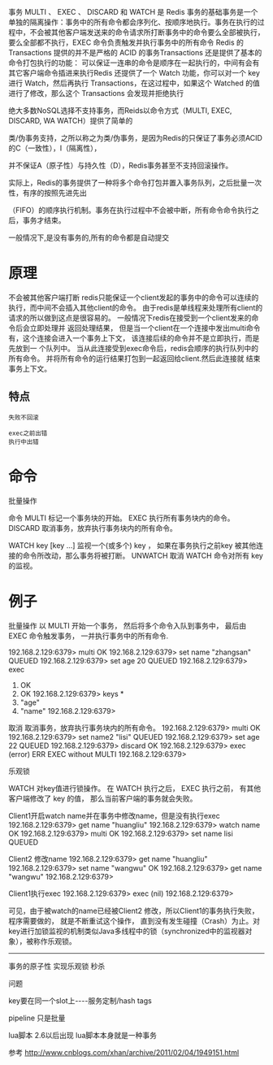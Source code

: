 

事务 MULTI 、 EXEC 、 DISCARD 和 WATCH 是 Redis 事务的基础事务是一个单独的隔离操作：事务中的所有命令都会序列化、按顺序地执行。事务在执行的过程中，不会被其他客户端发送来的命令请求所打断事务中的命令要么全部被执行，要么全部都不执行，EXEC 命令负责触发并执行事务中的所有命令  Redis 的 Transactions 提供的并不是严格的 ACID 的事务Transactions 还是提供了基本的命令打包执行的功能： 可以保证一连串的命令是顺序在一起执行的，中间有会有其它客户端命令插进来执行Redis 还提供了一个 Watch 功能，你可以对一个 key 进行 Watch，然后再执行 Transactions，在这过程中，如果这个 Watched 的值进行了修改，那么这个 Transactions 会发现并拒绝执行

绝大多数NoSQL选择不支持事务，而Reids以命令方式（MULTI, EXEC, DISCARD, WA WATCH）提供了简单的

类/伪事务支持，之所以称之为类/伪事务，是因为Redis的只保证了事务必须ACID的C（一致性），I（隔离性），

并不保证A（原子性）与持久性（D），Redis事务甚至不支持回滚操作。



实际上，Redis的事务提供了一种将多个命令打包并置入事务队列，之后批量一次性，有序的按照先进先出

（FIFO）的顺序执行机制。事务在执行过程中不会被中断，所有命令命令执行之后，事务才结束。

一般情况下,是没有事务的,所有的命令都是自动提交

# 原理

不会被其他客户端打断
redis只能保证一个client发起的事务中的命令可以连续的执行，而中间不会插入其他client的命令。
 由于redis是单线程来处理所有client的请求的所以做到这点是很容易的。
 一般情况下redis在接受到一个client发来的命令后会立即处理并 返回处理结果，
 但是当一个client在一个连接中发出multi命令有，这个连接会进入一个事务上下文，
 该连接后续的命令并不是立即执行，而是先放到一 个队列中。
 当从此连接受到exec命令后，redis会顺序的执行队列中的所有命令。
 并将所有命令的运行结果打包到一起返回给client.然后此连接就 结束事务上下文。

## 特点

    失败不回滚
    
    exec之前出错
    执行中出错

# 命令

批量操作


命令
	MULTI 
标记一个事务块的开始。
	EXEC 
执行所有事务块内的命令。
DISCARD 
取消事务，放弃执行事务块内的所有命令。


WATCH key [key ...] 
监视一个(或多个) key ，
如果在事务执行之前key 被其他连接的命令所改动，那么事务将被打断。
UNWATCH 
取消 WATCH 命令对所有 key 的监视。

	
# 例子
	
批量操作
以 MULTI 开始一个事务，
然后将多个命令入队到事务中，
最后由 EXEC 命令触发事务， 一并执行事务中的所有命令.

192.168.2.129:6379> multi
OK
192.168.2.129:6379> set name "zhangsan"
QUEUED
192.168.2.129:6379> set age 20
QUEUED
192.168.2.129:6379> exec
1) OK
2) OK
192.168.2.129:6379> keys *
1) "age"
2) "name"
192.168.2.129:6379>

取消
	取消事务，放弃执行事务块内的所有命令。
	192.168.2.129:6379> multi
OK
192.168.2.129:6379> set name2 "lisi"
QUEUED
192.168.2.129:6379> set age 22
QUEUED
192.168.2.129:6379> discard
OK
192.168.2.129:6379> exec
(error) ERR EXEC without MULTI
192.168.2.129:6379>


乐观锁

WATCH 对key值进行锁操作。 
在 WATCH 执行之后， EXEC 执行之前， 有其他客户端修改了 key 的值， 那么当前客户端的事务就会失败。

Client1开启watch name并在事务中修改name，但是没有执行exec
192.168.2.129:6379> get name
"huangliu"
192.168.2.129:6379> watch name
OK
192.168.2.129:6379> multi
OK
192.168.2.129:6379> set name lisi
QUEUED


Client2 修改name
192.168.2.129:6379> get name
"huangliu"
192.168.2.129:6379> set name "wangwu"
OK
192.168.2.129:6379> get name
"wangwu"
192.168.2.129:6379>


Client1执行exec
192.168.2.129:6379> exec
(nil)
192.168.2.129:6379>

可见，由于被watch的name已经被Client2 修改，所以Client1的事务执行失败，程序需要做的， 就是不断重试这个操作， 直到没有发生碰撞（Crash）为止。对key进行加锁监视的机制类似Java多线程中的锁（synchronized中的监视器对象），被称作乐观锁。

--- 

事务的原子性
实现乐观锁  秒杀



问题

key要在同一个slot上----服务定制/hash tags




pipeline
只是批量 
 

lua脚本
2.6以后出现
lua脚本本身就是一种事务


参考
http://www.cnblogs.com/xhan/archive/2011/02/04/1949151.html
